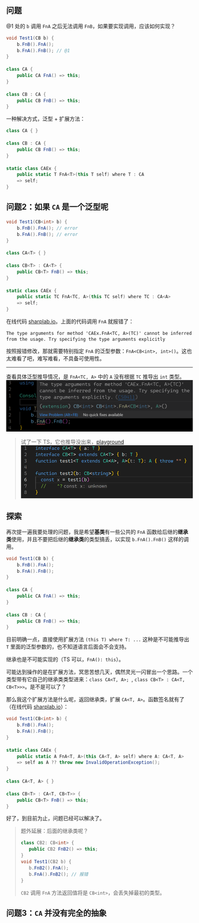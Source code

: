 ## 问题
@1 处的 `b` 调用 `FnA` 之后无法调用 `FnB`，如果要实现调用，应该如何实现？
``` cs
void Test1(CB b) {
    b.FnB().FnA();
    b.FnA().FnB(); // @1
}

class CA {
    public CA FnA() => this;
}

class CB : CA {
    public CB FnB() => this;
}
```
一种解决方式，泛型 + 扩展方法：
``` cs
class CA { }

class CB : CA {
    public CB FnB() => this;
}

static class CAEx {
    public static T FnA<T>(this T self) where T : CA
    => self;
}
```

## 问题2：如果 `CA` 是一个泛型呢

``` cs
void Test1(CB<int> b) {
    b.FnB().FnA(); // error
    b.FnA().FnB(); // error
}

class CA<T> { }

class CB<T> : CA<T> {
    public CB<T> FnB() => this;
}

static class CAEx {
    public static TC FnA<TC, A>(this TC self) where TC : CA<A>
    => self;
}
```
在线代码 [sharplab.io](https://sharplab.io/#v2:C4LgTgrgdgNAJiA1AHwLACgACAWABAFQFMBnYARgAoBhAIQB4BLKYAPlwCMBKXAbw1wEcAdADEoNCp1FQAgpIDcuAPRLchMGAD2YfoPbS5UsRM6KVajdowBfDBkwAmXFRl18bHrlvp7T2m7YQZ1d3Xl0BTABmZ3pQ40lcAF42YAALBmJ5GzssMgA2XEdggFEADzD0QULozHyCKlwxEKoYXBkWCjSM+txiQgAbADNuAHdU9UIeoJc6dvCktj6hrPRrIA=)。上面的代码调用 `FnA` 就报错了：
```
The type arguments for method 'CAEx.FnA<TC, A>(TC)' cannot be inferred from the usage. Try specifying the type arguments explicitly
```
按照报错修改，那就需要特别指定 `FnA` 的泛型参数：`FnA<CB<int>, int>()`。这也太难看了吧，难写难看，不具备可使用性。

----

查看具体泛型推导情况，是 `FnA<TC, A>` 中的 `A` 没有根据 `TC` 推导出 `int` 类型。
![](img\q2.png)
> 试了一下 TS，它也推导没出来，[playground](https://www.typescriptlang.org/play?#code/JYOwLgpgTgZghgYwgAgMIEEA8AVAfMgb2TgC5ltkBfAKFElkRVQCEd8IAPSEAEwGc0WPIWQAjMhRowAriARhgAexDJIfMAEYcyTt36DM6XABpkRgBRgJASjLoRYABZRFAd2QAiD1WrUZchWVVCHUAJnNxNFZ1KFAAc1xrQmpkZARldWQOZABeYPUNCOsU5AB6UtTUgD0AfmpKIA)
> ![](img\q21.png)

## 探索

再次提一遍我要处理的问题，我是希望**基类**有一些公共的 `FnA` 函数给后继的**继承类**使用，并且不要把后继的**继承类**的类型搞丢，以实现 `b.FnA().FnB()` 这样的调用。
``` cs
void Test1(CB b) {
    b.FnB().FnA();
    b.FnA().FnB();
}

class CA {
    public CA FnA() => this;
}

class CB : CA {
    public CB FnB() => this;
}
```
目前明确一点，直接使用扩展方法 `(this T) where T: ...` 这种是不可能推导出 `T` 里面的泛型参数的，也不知道语言后面会不会支持。

继承也是不可能实现的（TS 可以，`FnA(): this`）。

可能达到操作的是在扩展方法，冥思苦想几天，偶然灵光一闪冒出一个思路。一个类型带有它自己的继承类类型进来：`class CA<T, A>; `, `class CB<T> : CA<T, CB<T>>>`。是不是可以了？

那么我这个扩展方法是什么呢，返回继承类，扩展 `CA<T, A>`。函数签名就有了（在线代码 [sharplab.io](https://sharplab.io/#v2:C4LgTgrgdgNAJiA1AHwAICYCMBYAUH1AFgAIAVAUwGdhMAKAYQCEAeASymAD5iAjASmIBvPMVG8AdADEojWnylQAgnIDcIsTwXL502XzW4AvngKYAbMQzF6igKIAPIetGoAzJfPFFxaYuakYL05aYAALVkprPwCg4kpyABsAMwEAd1DyMHIvECj/QMVOZ2IAXm545OIAQ0jvAH464jCwAHtU4ihydoBJKAA3KoTWOAB5AAdMquBWFqgHAGNyMenZ1TxjfFwrG3zYwWINgnRrFlJuXJ2Ypn9ObmFcMUt3a7OfGTlS7jCIg0MgA===)）：
``` cs
void Test1(CB<int> b) {
    b.FnB().FnA();
    b.FnA().FnB();
}

static class CAEx {
    public static A FnA<T, A>(this CA<T, A> self) where A: CA<T, A>
    => self as A ?? throw new InvalidOperationException();
}

class CA<T, A> { }

class CB<T> : CA<T, CB<T>> {
    public CB<T> FnB() => this;
}
```
好了，到目前为止，问题已经可以解决了。

> 题外延展：后面的继承类呢？
> ``` cs
> class CB2: CB<int> {
>    public CB2 FnB2() => this;
> }
> void Test1(CB2 b) {
>    b.FnB2().FnA();
>    b.FnA().FnB2(); // 报错
> }
> ```
>  `CB2` 调用 `FnA` 方法返回值将是 `CB<int>`，会丢失掉最初的类型。

<!-- ## 问题3：后继的继承类呢

``` cs
void Test1(CB2 b) {
    b.FnB2().FnA();
    b.FnA().FnB2(); // 报错
}

static class CAEx {
    public static A FnA<T, A>(this CA<T, A> self) where A: CA<T, A>
    => self as A ?? throw new InvalidOperationException();
}

class CA<T, A> { }
class CB<T> : CA<T, CB<T>> { }
class CB2: CB<int> {
    public CB2 FnB2() => this;
}
```
> 报错：`CB<int>` 没有 `FnA` 方法

这里的继承关系 `CB2` -> `CB<int>` -> `CA<int, CB<int>>`，调用了 `FnA` 之后返回的是 `CB<int>`，
已经丢失了最开始的类：`CB2`。

`CA` 的扩展方法是这样的：`FnA<T, A>(this CA<T, A> self)`，它要求所有 -->

## 问题3：`CA` 并没有完全的抽象

